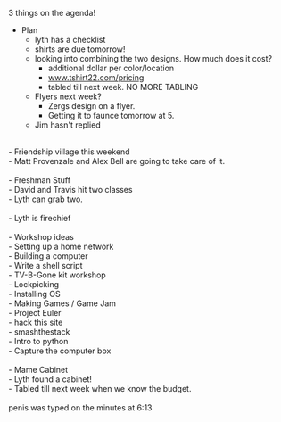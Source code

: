 3 things on the agenda!<br />
 - Plan <br />
    - lyth has a checklist<br />
    - shirts are due tomorrow!<br />
    - looking into combining the two designs.  How much does it cost?<br />
       - additional dollar per color/location<br />
       - www.tshirt22.com/pricing <br />
       - tabled till next week. NO MORE TABLING<br />
    - Flyers next week?<br />
       - Zergs design on a flyer.<br />
       - Getting it to faunce tomorrow at 5.<br />
    - Jim hasn't replied<br />
<br />
 - Friendship village this weekend<br />
    - Matt Provenzale and Alex Bell are going to take care of it.<br />
<br />
 - Freshman Stuff<br />
    - David and Travis hit two classes<br />
    - Lyth can grab two.<br />
<br />
 - Lyth is firechief<br />
<br />
 - Workshop ideas<br />
    - Setting up a home network<br />
    - Building a computer<br />
    - Write a shell script<br />
    - TV-B-Gone kit workshop<br />
    - Lockpicking<br />
    - Installing OS<br />
    - Making Games / Game Jam<br />
    - Project Euler<br />
    - hack this site<br />
    - smashthestack<br />
    - Intro to python<br />
    - Capture the computer box<br />
    <br />
 - Mame Cabinet<br />
    - Lyth found a cabinet!<br />
    - Tabled till next week when we know the budget. <br />
<br />
penis was typed on the minutes at 6:13